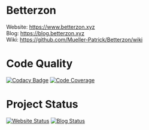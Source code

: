 # Betterzon
Website: https://www.betterzon.xyz<br>
Blog: https://blog.betterzon.xyz<br>
Wiki: https://github.com/Mueller-Patrick/Betterzon/wiki

# Code Quality
[![Codacy Badge](https://app.codacy.com/project/badge/Grade/88e47ebf837b43af9d12147c22f77f7f)](https://www.codacy.com/gh/Mueller-Patrick/Betterzon/dashboard?utm_source=github.com&amp;utm_medium=referral&amp;utm_content=Mueller-Patrick/Betterzon&amp;utm_campaign=Badge_Grade)
[![Code Coverage](https://img.shields.io/badge/coverage-71%25-green)](https://ci.betterzon.xyz)

# Project Status
[![Website Status](https://img.shields.io/website?label=www.betterzon.xyz&style=for-the-badge&url=https%3A%2F%2Fwww.betterzon.xyz)](https://www.betterzon.xyz)
[![Blog Status](https://img.shields.io/website?label=blog.betterzon.xyz&style=for-the-badge&url=https%3A%2F%2Fblog.betterzon.xyz)](https://blog.betterzon.xyz)
